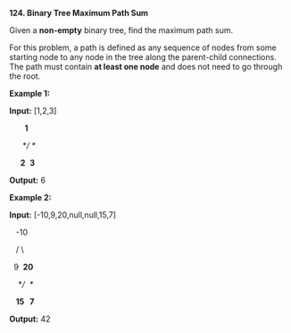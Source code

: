**124. Binary Tree Maximum Path Sum**

Given a **non-empty** binary tree, find the maximum path sum.

For this problem, a path is defined as any sequence of nodes from some starting node to any node in the tree along the parent-child connections. The path must contain **at least one node** and does not need to go through the root.

**Example 1:**

**Input:** [1,2,3]

       **1**

      **/ \**

     **2**  **3**

**Output:** 6

**Example 2:**

**Input:** [-10,9,20,null,null,15,7]

   -10

   / \

  9  **20**

    **/  \**

   **15   7**

**Output:** 42
